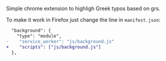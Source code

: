Simple chrome extension to highligh Greek typos based on grs.

To make it work in Firefox just change the line in `manifest.json`:

```diff
  "background": {
    "type": "module",
-    "service_worker": "js/background.js"
+    "scripts": ["js/background.js"]
  },
```
